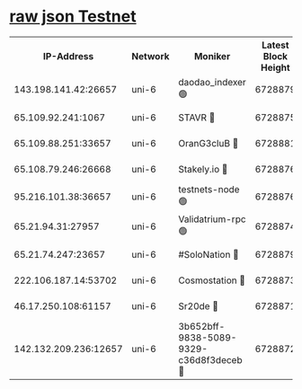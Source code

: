 [raw json Testnet](https://rpc-check.junot.stavr.tech/junot/rpc-junot-result.json)
=


<table><tr><th>IP-Address</th><th>Network</th><th>Moniker</th><th>Latest Block Height</th><th>Earliest Block Height</th><th>Catching Up</th><th>Tx Index</th><th>Voting Power</th><th>Scan Time</th></tr><tr><td>143.198.141.42:26657</td><td>uni-6</td><td>daodao_indexer 🟢</td><td>6728879</td><td>1</td><td>False</td><td>off</td><td>0</td><td>2024-01-04T16:35:36.223095068UTC</td></tr><tr><td>65.109.92.241:1067</td><td>uni-6</td><td>STAVR 🔴</td><td>6728875</td><td>1138541</td><td>False</td><td>on</td><td>6042</td><td>2024-01-04T16:35:26.044657676UTC</td></tr><tr><td>65.109.88.251:33657</td><td>uni-6</td><td>OranG3cluB 🔴</td><td>6728881</td><td>1138541</td><td>False</td><td>on</td><td>11</td><td>2024-01-04T16:35:40.669833282UTC</td></tr><tr><td>65.108.79.246:26668</td><td>uni-6</td><td>Stakely.io 🔴</td><td>6728876</td><td>1570872</td><td>False</td><td>on</td><td>1358933</td><td>2024-01-04T16:35:26.413513134UTC</td></tr><tr><td>95.216.101.38:36657</td><td>uni-6</td><td>testnets-node 🟢</td><td>6728876</td><td>1615130</td><td>False</td><td>on</td><td>0</td><td>2024-01-04T16:35:28.853324346UTC</td></tr><tr><td>65.21.94.31:27957</td><td>uni-6</td><td>Validatrium-rpc 🟢</td><td>6728874</td><td>2943363</td><td>False</td><td>on</td><td>0</td><td>2024-01-04T16:35:21.545114680UTC</td></tr><tr><td>65.21.74.247:23657</td><td>uni-6</td><td>#SoloNation 🔴</td><td>6728879</td><td>5208001</td><td>False</td><td>on</td><td>112</td><td>2024-01-04T16:35:35.317700076UTC</td></tr><tr><td>222.106.187.14:53702</td><td>uni-6</td><td>Cosmostation 🔴</td><td>6728873</td><td>5344501</td><td>False</td><td>on</td><td>110003</td><td>2024-01-04T16:35:19.153536068UTC</td></tr><tr><td>46.17.250.108:61157</td><td>uni-6</td><td>Sr20de 🔴</td><td>6728871</td><td>6419777</td><td>False</td><td>on</td><td>28</td><td>2024-01-04T16:35:13.346133281UTC</td></tr><tr><td>142.132.209.236:12657</td><td>uni-6</td><td>3b652bff-9838-5089-9329-c36d8f3deceb 🔴</td><td>6728872</td><td>6711280</td><td>False</td><td>on</td><td>157563</td><td>2024-01-04T16:35:17.721527416UTC</td></tr></table>